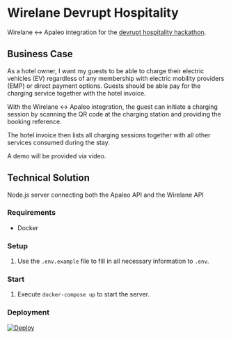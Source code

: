 # Wirelane Devrupt Hospitality
Wirelane <-> Apaleo integration for the [devrupt hospitality hackathon](https://www.devrupt-hospitality.com/).

## Business Case
As a hotel owner, I want my guests to be able to charge their electric vehicles (EV) regardless of any membership with electric mobility providers (EMP) or direct payment options. Guests should be able pay for the charging service together with the hotel invoice.

With the Wirelane <-> Apaleo integration, the guest can initiate a charging session by scanning the QR code at the charging station and providing the booking reference.

The hotel invoice then lists all charging sessions together with all other services consumed during the stay.

A demo will be provided via video.

## Technical Solution
Node.js server connecting both the Apaleo API and the Wirelane API

### Requirements
- Docker

### Setup
1. Use the `.env.example` file to fill in all necessary information to `.env`.

### Start
1. Execute `docker-compose up` to start the server.

### Deployment
[![Deploy](https://www.herokucdn.com/deploy/button.svg)](https://heroku.com/deploy)